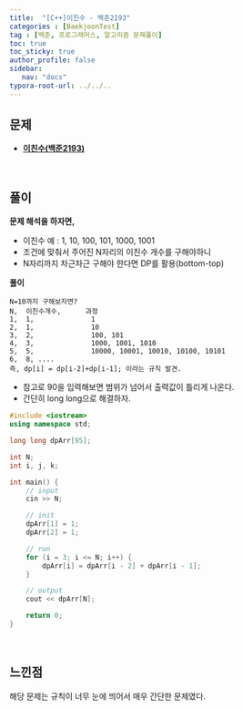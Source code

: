 ```yaml
---
title:  "[C++]이친수 - 백준2193"
categories : [BaekjoonTest]
tag : [백준, 프로그래머스, 알고리즘 문제풀이]
toc: true
toc_sticky: true
author_profile: false
sidebar:
   nav: "docs"
typora-root-url: ../../..
---
```




## 문제

* **[이친수(백준2193)](https://www.acmicpc.net/problem/2193)**

<br>

## 풀이

**문제 해석을 하자면,**

* 이친수 예 : 1, 10, 100, 101, 1000, 1001
* 조건에 맞춰서 주어진 N자리의 이친수 개수를 구해야하니
* N자리까지 차근차근 구해야 한다면 DP를 활용(bottom-top)



**풀이**

```
N=10까지 구해보자면?
N,  이친수개수,		과정
1,	1,				1
2,	1,				10
3,	2,				100, 101
4,	3,				1000, 1001, 1010
5,	5,				10000, 10001, 10010, 10100, 10101
6,	8, ....
즉, dp[i] = dp[i-2]+dp[i-1]; 이라는 규칙 발견.
```

* 참고로 90을 입력해보면 범위가 넘어서 출력값이 틀리게 나온다.
* 간단히 long long으로 해결하자.




```c++
#include <iostream>
using namespace std;

long long dpArr[95];

int N;
int i, j, k;

int main() {
	// input
	cin >> N;

	// init
	dpArr[1] = 1;
	dpArr[2] = 1;

	// run
	for (i = 3; i <= N; i++) {
		dpArr[i] = dpArr[i - 2] + dpArr[i - 1];
	}

	// output
	cout << dpArr[N];

	return 0;
}
```

<br>

## 느낀점

해당 문제는 규칙이 너무 눈에 띄어서 매우 간단한 문제였다.
